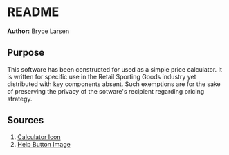 # README
**Author:** Bryce Larsen
## Purpose
This software has been constructed for used as a simple price calculator. It is written for specific use in the Retail
Sporting Goods industry yet distributed with key components absent. Such exemptions are for the sake of preserving the
privacy of the sotware's recipient regarding pricing strategy.

## Sources
1. [Calculator Icon](http://www.iconarchive.com/show/small-n-flat-icons-by-paomedia/calculator-icon.html)
2. [Help Button Image](https://pixabay.com/vectors/questionmark-info-help-faq-support-308636/)
